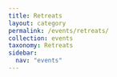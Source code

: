 ```yaml
---
title: Retreats
layout: category
permalink: /events/retreats/
collection: events
taxonomy: Retreats
sidebar:
  nav: "events"
---
```

